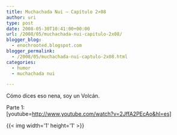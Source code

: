 ```yaml
---
title: Muchachada Nui – Capítulo 2×08
author: uri
type: post
date: 2008-05-30T10:41:00+00:00
url: /2008/05/muchachada-nui-capitulo-2x08/
blogger_blog:
  - enochrooted.blogspot.com
blogger_permalink:
  - /2008/05/muchachada-nui-captulo-2x08.html
categories:
  - humor
  - muchachada nui

---
```

Cómo dices eso nena, soy un Volcán.

Parte 1:  
[youtube=http://www.youtube.com/watch?v=2JffA2PEcAo&hl=es] 

<div class="blogger-post-footer">
  {{< img width='1' height='1' >}}
</div>